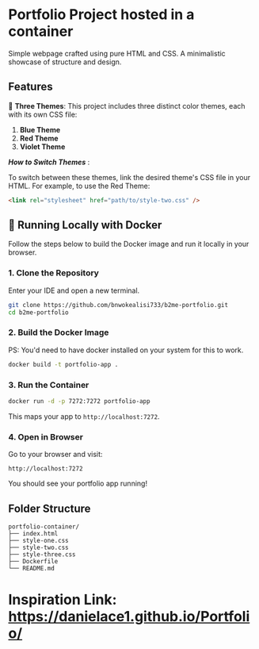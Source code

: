 # Portfolio Project hosted in a container

Simple webpage crafted using pure HTML and CSS. A minimalistic showcase of structure and design.

## Features

🎨 **Three Themes**: This project includes three distinct color themes, each with its own CSS file:

1. **Blue Theme**
2. **Red Theme**
3. **Violet Theme**

**_How to Switch Themes_** :

To switch between these themes, link the desired theme's CSS file in your HTML. For example, to use the Red Theme:

```html
<link rel="stylesheet" href="path/to/style-two.css" />
```

## 🐳 Running Locally with Docker

Follow the steps below to build the Docker image and run it locally in your browser.

### 1. Clone the Repository
Enter your IDE and open a new terminal.

```bash
git clone https://github.com/bnwokealisi733/b2me-portfolio.git
cd b2me-portfolio
```

### 2. Build the Docker Image
PS: You'd need to have docker installed on your system for this to work.

```bash
docker build -t portfolio-app .
```

### 3. Run the Container

```bash
docker run -d -p 7272:7272 portfolio-app
```

This maps your app to `http://localhost:7272`.

### 4. Open in Browser

Go to your browser and visit:

```
http://localhost:7272
```

You should see your portfolio app running!

## Folder Structure

```
portfolio-container/
├── index.html
├── style-one.css
├── style-two.css
├── style-three.css
├── Dockerfile
└── README.md
```

# Inspiration Link: https://danielace1.github.io/Portfolio/


